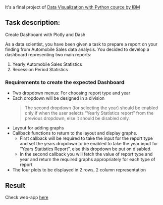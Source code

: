 It's a final project of [Data Visualization with Python cource by IBM](https://www.coursera.org/learn/python-for-data-visualization#modules)  

## Task description:
Create Dashboard with Plotly and Dash

As a data scientist, you have been given a task to prepare a report on your finding from Automobile Sales data analysis.
You decided to develop a dashboard representing two main reports:  
1. Yearly Automobile Sales Statistics
2. Recession Period Statistics

### Requirements to create the expected Dashboard
- Two dropdown menus: For choosing report type and year
- Each dropdown will be designed in a division  
    >The second dropdown (for selecting the year) should be enabled only if when the user selects “Yearly Statistics report” from the previous dropdown, else it should be disabled only.
- Layout for adding graphs
- Callback functions to return to the layout and display graphs.
    - First callback will be required to take the input for the report type and set the years dropdown to be enabled to take the year input for “Years Statistics Report”, else this dropdown be put on disabled.
    - In the second callback you will fetch the value of report type and year and return the required graphs appropriately for each type of report
- The four plots to be displayed in 2 rows, 2 column representation


## Result
Check web-app [here](https://atomobile-market-analitics.onrender.com)
